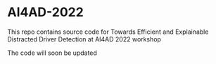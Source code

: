 # AI4AD-2022
This repo contains source code for Towards Efficient and Explainable Distracted Driver Detection at AI4AD 2022 workshop

The code will soon be updated
